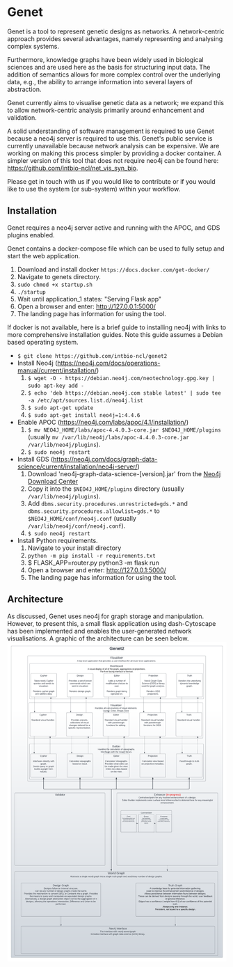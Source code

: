 # Genet

Genet is a tool to represent genetic designs as networks. A network-centric approach provides several advantages, namely representing and analysing complex systems.

Furthermore, knowledge graphs have been widely used in biological sciences and are used here as the basis for structuring input data. The addition of semantics allows for more complex control over the underlying data, e.g., the ability to arrange information into several layers of abstraction.

Genet currently aims to visualise genetic data as a network; we expand this to allow network-centric analysis primarily around enhancement and validation.

A solid understanding of software management is required to use Genet because a neo4j server is required to use this. Genet's public service is currently unavailable because network analysis can be expensive. We are working on making this process simpler by providing a docker container. A simpler version of this tool that does not require neo4j can be found here: https://github.com/intbio-ncl/net_vis_syn_bio.

Please get in touch with us if you would like to contribute or if you would like to use the system (or sub-system) within your workflow.

## Installation

Genet requires a neo4j server active and running with the APOC, and GDS plugins enabled. 

Genet contains a docker-compose file which can be used to fully setup and start the web application.
1. Download and install docker `https://docs.docker.com/get-docker/`
1. Navigate to genets directory.
3. `sudo chmod +x startup.sh`
4. `./startup`
5. Wait until application_1 states: "Serving Flask app"
6.  Open a browser and enter: http://127.0.0.1:5000/
7.  The landing page has information for using the tool.

If docker is not available, here is a brief guide to installing neo4j with links to more comprehensive installation guides. 
Note this guide assumes a Debian based operating system.
* `$ git clone https://github.com/intbio-ncl/genet2`
*  Install Neo4j (https://neo4j.com/docs/operations-manual/current/installation/)
	1. `$ wget -O - https://debian.neo4j.com/neotechnology.gpg.key | sudo apt-key add -`
	2. `$ echo 'deb https://debian.neo4j.com stable latest' | sudo tee -a /etc/apt/sources.list.d/neo4j.list`
	3. `$ sudo apt-get update`
	4. `$ sudo apt-get install neo4j=1:4.4.6`
* Enable APOC (https://neo4j.com/labs/apoc/4.1/installation/)
	1. `$ mv NEO4J_HOME/labs/apoc-4.4.0.3-core.jar $NEO4J_HOME/plugins` (usually `mv /var/lib/neo4j/labs/apoc-4.4.0.3-core.jar /var/lib/neo4j/plugins`).
	2. `$ sudo neo4j restart`
* Install GDS (https://neo4j.com/docs/graph-data-science/current/installation/neo4j-server/)
	1. Download 'neo4j-graph-data-science-[version].jar' from the [Neo4j Download Center](https://neo4j.com/download-center/#algorithms)
	2. Copy it into the `$NEO4J_HOME/plugins` directory (usually `/var/lib/neo4j/plugins`).
	3. Add `dbms.security.procedures.unrestricted=gds.*` and `dbms.security.procedures.allowlist=gds.*` to `$NEO4J_HOME/conf/neo4j.conf` (usually `/var/lib/neo4j/conf/neo4j.conf`).
	4. `$ sudo neo4j restart`
* Install Python requirements.
	1. Navigate to your install directory
	2. `python -m pip install -r requirements.txt`
	3.  $ FLASK_APP=router.py python3 -m flask run
	4.  Open a browser and enter: http://127.0.0.1:5000/
	5.  The landing page has information for using the tool.

## Architecture

As discussed, Genet uses neo4j for graph storage and manipulation. However, to present this, a small flask application using dash-Cytoscape has been implemented and enables the user-generated network visualisations. A graphic of the architecture can be seen below.
![Alt text](app/assets/arcitecture2.png "Architecture-High-Level")
